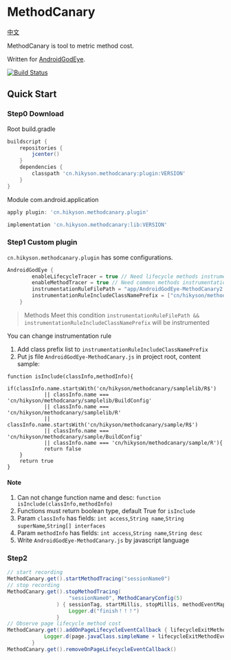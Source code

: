 # MethodCanary

[中文](https://github.com/Kyson/MethodCanary/blob/master/README_zh.md)

MethodCanary is tool to metric method cost.

Written for [AndroidGodEye](https://github.com/Kyson/AndroidGodEye).

[![Build Status](https://travis-ci.org/Kyson/MethodCanary.svg?branch=master)](https://travis-ci.org/Kyson/MethodCanary)

## Quick Start

### Step0 Download

Root build.gradle

```groovy
buildscript {
    repositories {
        jcenter()
    }
    dependencies {
        classpath 'cn.hikyson.methodcanary:plugin:VERSION'
    }
}
```

Module com.android.application 

```groovy
apply plugin: 'cn.hikyson.methodcanary.plugin'

implementation 'cn.hikyson.methodcanary:lib:VERSION'
```

### Step1 Custom plugin

`cn.hikyson.methodcanary.plugin` has some configurations.

```groovy
AndroidGodEye {
        enableLifecycleTracer = true // Need lifecycle methods instrumentation, default true
        enableMethodTracer = true // Need common methods instrumentation, default true
        instrumentationRuleFilePath = "app/AndroidGodEye-MethodCanary2.js" // Default AndroidGodEye-MethodCanary.js
        instrumentationRuleIncludeClassNamePrefix = ["cn/hikyson/methodcanary/sample"] // Default null
    }
```

> Methods Meet this condition `instrumentationRuleFilePath && instrumentationRuleIncludeClassNamePrefix` will be instrumented

You can change instrumentation rule

1. Add class prefix list to `instrumentationRuleIncludeClassNamePrefix`
2. Put js file `AndroidGodEye-MethodCanary.js` in project root, content sample:

```
function isInclude(classInfo,methodInfo){
    if(classInfo.name.startsWith('cn/hikyson/methodcanary/samplelib/R$')
            || classInfo.name === 'cn/hikyson/methodcanary/samplelib/BuildConfig'
            || classInfo.name === 'cn/hikyson/methodcanary/samplelib/R'
            || classInfo.name.startsWith('cn/hikyson/methodcanary/sample/R$')
            || classInfo.name === 'cn/hikyson/methodcanary/sample/BuildConfig'
            || classInfo.name === 'cn/hikyson/methodcanary/sample/R'){
            return false
    }
    return true
}
```

#### Note

1. Can not change function name and desc: `function isInclude(classInfo,methodInfo)`
2. Functions must return boolean type, default True for `isInclude`
3. Param `classInfo` has fields: `int access`,`String name`,`String superName`,`String[] interfaces`
4. Param `methodInfo` has fields: `int access`,`String name`,`String desc`
5. Write `AndroidGodEye-MethodCanary.js` by javascript language

### Step2

```java
// start recording
MethodCanary.get().startMethodTracing("sessionName0")
// stop recording
MethodCanary.get().stopMethodTracing(
                    "sessionName0", MethodCanaryConfig(5)
                ) { sessionTag, startMillis, stopMillis, methodEventMap ->
                    Logger.d("finish！！！")
                }
// Observe page lifecycle method cost
MethodCanary.get().addOnPageLifecycleEventCallback { lifecycleExitMethodEvent, page ->
            Logger.d(page.javaClass.simpleName + lifecycleExitMethodEvent)
        }
MethodCanary.get().removeOnPageLifecycleEventCallback()
```